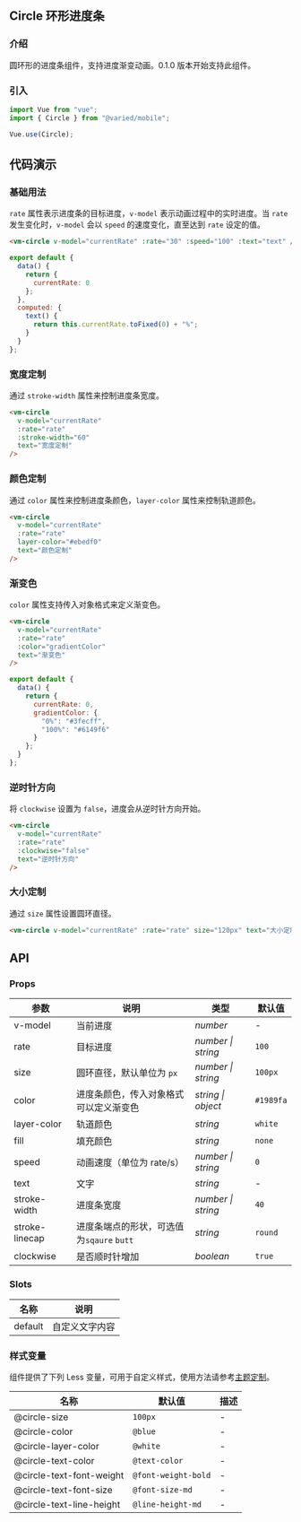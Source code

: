 ## Circle 环形进度条

### 介绍

圆环形的进度条组件，支持进度渐变动画。0.1.0 版本开始支持此组件。

### 引入

```js
import Vue from "vue";
import { Circle } from "@varied/mobile";

Vue.use(Circle);
```

## 代码演示

### 基础用法

`rate` 属性表示进度条的目标进度，`v-model` 表示动画过程中的实时进度。当 `rate` 发生变化时，`v-model` 会以 `speed` 的速度变化，直至达到 `rate` 设定的值。

```html
<vm-circle v-model="currentRate" :rate="30" :speed="100" :text="text" />
```

```js
export default {
  data() {
    return {
      currentRate: 0
    };
  },
  computed: {
    text() {
      return this.currentRate.toFixed(0) + "%";
    }
  }
};
```

### 宽度定制

通过 `stroke-width` 属性来控制进度条宽度。

```html
<vm-circle
  v-model="currentRate"
  :rate="rate"
  :stroke-width="60"
  text="宽度定制"
/>
```

### 颜色定制

通过 `color` 属性来控制进度条颜色，`layer-color` 属性来控制轨道颜色。

```html
<vm-circle
  v-model="currentRate"
  :rate="rate"
  layer-color="#ebedf0"
  text="颜色定制"
/>
```

### 渐变色

`color` 属性支持传入对象格式来定义渐变色。

```html
<vm-circle
  v-model="currentRate"
  :rate="rate"
  :color="gradientColor"
  text="渐变色"
/>
```

```js
export default {
  data() {
    return {
      currentRate: 0,
      gradientColor: {
        "0%": "#3fecff",
        "100%": "#6149f6"
      }
    };
  }
};
```

### 逆时针方向

将 `clockwise` 设置为 `false`，进度会从逆时针方向开始。

```html
<vm-circle
  v-model="currentRate"
  :rate="rate"
  :clockwise="false"
  text="逆时针方向"
/>
```

### 大小定制

通过 `size` 属性设置圆环直径。

```html
<vm-circle v-model="currentRate" :rate="rate" size="120px" text="大小定制" />
```

## API

### Props

| 参数           | 说明                                      | 类型               | 默认值    |
| -------------- | ----------------------------------------- | ------------------ | --------- |
| v-model        | 当前进度                                  | _number_           | -         |
| rate           | 目标进度                                  | _number \| string_ | `100`     |
| size           | 圆环直径，默认单位为 `px`                 | _number \| string_ | `100px`   |
| color          | 进度条颜色，传入对象格式可以定义渐变色    | _string \| object_ | `#1989fa` |
| layer-color    | 轨道颜色                                  | _string_           | `white`   |
| fill           | 填充颜色                                  | _string_           | `none`    |
| speed          | 动画速度（单位为 rate/s）                 | _number \| string_ | `0`       |
| text           | 文字                                      | _string_           | -         |
| stroke-width   | 进度条宽度                                | _number \| string_ | `40`      |
| stroke-linecap | 进度条端点的形状，可选值为`sqaure` `butt` | _string_           | `round`   |
| clockwise      | 是否顺时针增加                            | _boolean_          | `true`    |

### Slots

| 名称    | 说明           |
| ------- | -------------- |
| default | 自定义文字内容 |

### 样式变量

组件提供了下列 Less 变量，可用于自定义样式，使用方法请参考[主题定制](#/theme)。

| 名称                     | 默认值              | 描述 |
| ------------------------ | ------------------- | ---- |
| @circle-size             | `100px`             | -    |
| @circle-color            | `@blue`             | -    |
| @circle-layer-color      | `@white`            | -    |
| @circle-text-color       | `@text-color`       | -    |
| @circle-text-font-weight | `@font-weight-bold` | -    |
| @circle-text-font-size   | `@font-size-md`     | -    |
| @circle-text-line-height | `@line-height-md`   | -    |
